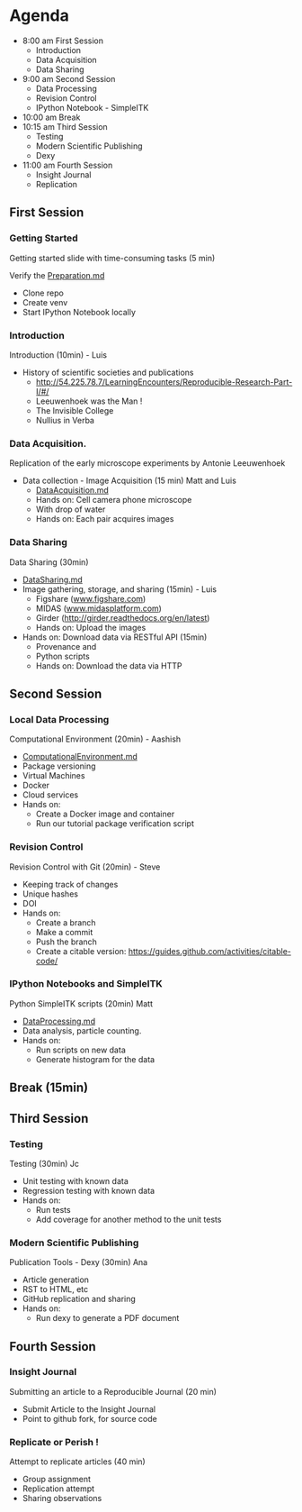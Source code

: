# Agenda

* 8:00 am  First Session
  * Introduction
  * Data Acquisition
  * Data Sharing
* 9:00 am  Second Session
  * Data Processing
  * Revision Control
  * IPython Notebook - SimpleITK
* 10:00 am Break
* 10:15 am Third Session
  * Testing
  * Modern Scientific Publishing
  * Dexy
* 11:00 am Fourth Session
  * Insight Journal
  * Replication

## First Session

### Getting Started

Getting started slide with time-consuming tasks (5 min)

Verify the [Preparation.md](Preparation.md)

* Clone repo
* Create venv
* Start IPython Notebook locally

### Introduction

Introduction (10min) - Luis

* History of scientific societies and publications
  * http://54.225.78.7/LearningEncounters/Reproducible-Research-Part-I/#/
  * Leeuwenhoek was the Man !
  * The Invisible College
  * Nullius in Verba

### Data Acquisition.

Replication of the early microscope experiments by Antonie Leeuwenhoek

* Data collection - Image Acquisition (15 min) Matt and Luis
  * [DataAcquisition.md](DataAcquisition.md)
  * Hands on: Cell camera phone microscope
  * With drop of water
  * Hands on: Each pair acquires images

### Data Sharing

Data Sharing (30min)

* [DataSharing.md](DataSharing.md)
* Image gathering, storage, and sharing (15min) - Luis
  * Figshare (www.figshare.com)
  * MIDAS (www.midasplatform.com)
  * Girder (http://girder.readthedocs.org/en/latest)
  * Hands on: Upload the images
* Hands on: Download data via RESTful API (15min)
  * Provenance and
  * Python scripts
  * Hands on: Download the data via HTTP


## Second Session

### Local Data Processing

Computational Environment (20min) - Aashish

* [ComputationalEnvironment.md](ComputationalEnvironment.md)
* Package versioning
* Virtual Machines
* Docker
* Cloud services
* Hands on:
  * Create a Docker image and container
  * Run our tutorial package verification script

### Revision Control

Revision Control with Git (20min) - Steve

* Keeping track of changes
* Unique hashes
* DOI
* Hands on:
  * Create a branch
  * Make a commit
  * Push the branch
  * Create a citable version: https://guides.github.com/activities/citable-code/

### IPython Notebooks and SimpleITK

Python SimpleITK scripts (20min) Matt

* [DataProcessing.md](DataProcessing.md)
* Data analysis, particle counting.
* Hands on:
  * Run scripts on new data
  * Generate histogram for the data



## Break (15min)

## Third Session

### Testing

Testing (30min)  Jc

* Unit testing with known data
* Regression testing with known data
* Hands on:
  * Run tests
  * Add coverage for another method to the unit tests

### Modern Scientific Publishing

Publication Tools - Dexy (30min) Ana

* Article generation
* RST to HTML, etc
* GitHub replication and sharing
* Hands on:
  *  Run dexy to generate a PDF document


## Fourth Session

### Insight Journal

Submitting an article to a Reproducible Journal (20 min)

* Submit Article to the Insight Journal
* Point to github fork, for source code

### Replicate or Perish !

Attempt to replicate articles (40 min)

* Group assignment
* Replication attempt
* Sharing observations

